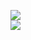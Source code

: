 [![](https://img.shields.io/badge/Made%20With-Github%20Spray-lightgrey.svg?style=for-the-badge&logo=github)](https://github.com/Annihil/github-spray#13372)  
[![](https://i.imgur.com/2DrTn0Z.gif)](https://github.com/Annihil/github-spray)